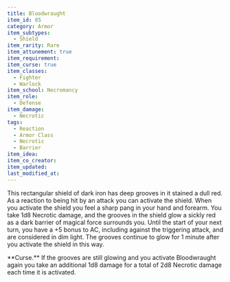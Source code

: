 ```yaml
---
title: Bloodwraught
item_id: 85
category: Armor
item_subtypes:
  - Shield
item_rarity: Rare
item_attunement: true
item_requirement:
item_curse: true
item_classes:
  - Fighter
  - Warlock
item_school: Necromancy
item_role:
  - Defense
item_damage:
  - Necrotic
tags:
  - Reaction
  - Armor Class
  - Necrotic
  - Barrier
item_idea:
item_co_creator:
item_updated:
last_modified_at:
---
```


This rectangular shield of dark iron has deep grooves in it stained a dull red.
As a reaction to being hit by an attack you can activate the shield. When you activate the shield you feel a sharp pang in your hand and forearm. You take 1d8 Necrotic damage, and the grooves in the shield glow a sickly red as a dark barrier of magical force surrounds you. Until the start of your next turn, you have a +5 bonus to AC, including against the triggering attack, and are considered in dim light.
The grooves continue to glow for 1 minute after you activate the shield in this way.

<section id="curse">
**Curse.** If the grooves are still glowing and you activate Bloodwraught again you take an additional 1d8 damage for a total of 2d8 Necrotic damage each time it is activated.
</section>
